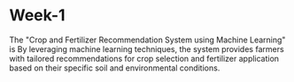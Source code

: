 # Week-1
The "Crop and Fertilizer Recommendation System using Machine Learning" is By leveraging machine learning techniques, the system provides farmers with tailored recommendations for crop selection and fertilizer application based on their specific soil and environmental conditions.

